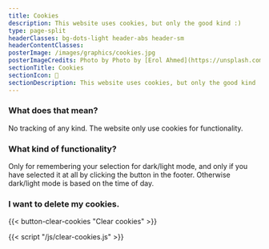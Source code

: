 ```yaml
---
title: Cookies
description: This website uses cookies, but only the good kind :)
type: page-split
headerClasses: bg-dots-light header-abs header-sm
headerContentClasses:
posterImage: /images/graphics/cookies.jpg
posterImageCredits: Photo by Photo by [Erol Ahmed](https://unsplash.com/@erol)
sectionTitle: Cookies
sectionIcon: 🍪
sectionDescription: This website uses cookies, but only the good kind :)
---
```


### What does that mean?

No tracking of any kind. The website only use cookies for functionality.

### What kind of functionality?

Only for remembering your selection for dark/light mode, and only if you have selected it at all by clicking the button in the footer. Otherwise dark/light mode is based on the time of day.

### I want to delete my cookies.

{{< button-clear-cookies "Clear cookies" >}}

{{< script "/js/clear-cookies.js" >}}
